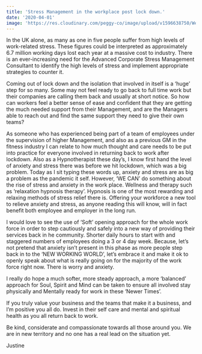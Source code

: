 ```yaml
---
title: 'Stress Management in the workplace post lock down.'
date: '2020-04-01'
image: 'https://res.cloudinary.com/peggy-co/image/upload/v1596638750/Well%20Being/stress_zitu6m.jpg'
---
```

In the UK alone, as many as one in five people suffer from high levels of work-related stress. These figures could be interpreted as approximately 6.7 million working days lost each year at a massive cost to industry. There is an ever-increasing need for the Advanced Corporate Stress Management Consultant to identify the high levels of stress and implement appropriate strategies to counter it.

Coming out of lock down and the isolation that involved in itself is a ‘huge’ step for so many. Some may not feel ready to go back to full time work but their companies are calling them back and usually at short notice. So how can workers feel a better sense of ease and confident that they are getting the much needed support from their Management, and are the Managers able to reach out and find the same support they need to give their own teams? 

As someone who has experienced being part of a team of employees under the supervision of higher Management, and also as a previous GM in the fitness industry I can relate to how much thought and care needs to be put into practice for everyone involved in returning back to work after lockdown. Also as a Hypnotherapist these day’s, I know first hand the level of anxiety and stress there was before we hit lockdown, which was a big problem. Today as I sit typing these words up, anxiety and stress are as big a problem as the pandemic it self. However, ‘WE CAN’ do something about the rise of stress and anxiety in the work place. Wellness and therapy such as ‘relaxation hypnosis therapy’. Hypnosis is one of the most rewarding and relaxing methods of stress relief there is. Offering your workforce a new tool to relieve anxiety and stress, as anyone reading this will know, will in fact benefit both employee and employer in the long run. 

I would love to see the use of ‘Soft’ opening approach for the whole work force in order to step cautiously and safely into a new way of providing their services back in he community. Shorter daily hours to start with and staggered numbers of employees doing a 3 or 4 day week. Because, let’s not pretend that anxiety isn’t present in this phase as more people step back in to the ‘NEW WORKING WORLD’, let’s embrace it and make it ok to openly speak about what is really going on for the majority of the work force right now. There is worry and anxiety. 

I really do hope a much softer, more steady approach, a more ‘balanced’ approach for Soul, Spirit and Mind can be taken to ensure all involved stay physically and Mentally ready for work in these ‘Newer Times’. 

If you truly value your business and the teams that make it a business, and I’m positive you all do. Invest in their self care and mental and spiritual health as you all return back to work. 

Be kind, considerate and compassionate towards all those around you. We are in new territory and no one has a real lead on the situation yet. 

Justine 
